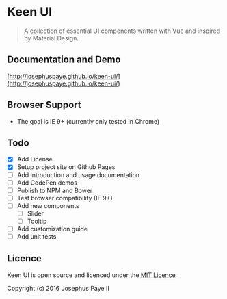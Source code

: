 # Keen UI

> A collection of essential UI components written with Vue and inspired by Material Design.

## Documentation and Demo
[http://josephuspaye.github.io/keen-ui/](http://josephuspaye.github.io/keen-ui/)

## Browser Support
* The goal is IE 9+ (currently only tested in Chrome)

## Todo
* [x] Add License
* [x] Setup project site on Github Pages
* [ ] Add introduction and usage documentation
* [ ] Add CodePen demos
* [ ] Publish to NPM and Bower
* [ ] Test browser compatibility (IE 9+)
* [ ] Add new components
  * [ ] Slider
  * [ ] Tooltip
* [ ] Add customization guide
* [ ] Add unit tests

## Licence
Keen UI is open source and licenced under the [MIT Licence](LICENCE)

Copyright (c) 2016 Josephus Paye II
